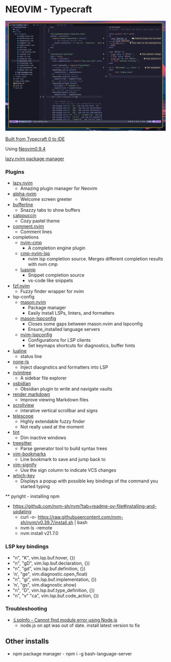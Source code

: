 # NEOVIM - Typecraft
<!-- ``` -->
<!---->
<!--                                   __ -->
<!--      ___     ___    ___   __  __ /\_\    ___ ___ -->
<!--     / _ `\  / __`\ / __`\/\ \/\ \\/\ \  / __` __`\ -->
<!--    /\ \/\ \/\  __//\ \_\ \ \ \_/ |\ \ \/\ \/\ \/\ \ -->
<!--    \ \_\ \_\ \____\ \____/\ \___/  \ \_\ \_\ \_\ \_\ -->
<!--     \/_/\/_/\/____/\/___/  \/__/    \/_/\/_/\/_/\/_/ -->
<!-- ``` -->
![example_image](./example_screenshot_nvim.png)

[Built from Typecraft 0 to IDE](https://www.youtube.com/watch?v=zHTeCSVAFNY&list=PLsz00TDipIffreIaUNk64KxTIkQaGguqn&ab_channel=typecraft)

Using [Neovim0.9.4](https://github.com/neovim/neovim/releases/tag/v0.9.4)

[lazy.nvim package manager](https://github.com/folke/lazy.nvim)

### Plugins

- [lazy.nvim](https://github.com/folke/lazy.nvim)
  - Amazing plugin manager for Neovim
- [alpha-nvim](https://github.com/goolord/alpha-nvim)
  - Welcome screen greeter
- [bufferline](https://github.com/akinsho/bufferline.nvim)
  - Snazzy tabs to show buffers
- [catppuccin](https://github.com/catppuccin/catppuccin)
  - Cozy pastel theme
- [comment.nvim](https://github.com/numToStr/Comment.nvim)
    - Comment lines
- completions
  - [nvim-cmp](https://github.com/hrsh7th/nvim-cmp)
    - A completion engine plugin
  - [cmp-nvim-lsp](https://github.com/hrsh7th/cmp-nvim-lsp)
    - nvim lsp completion source. Merges different completion results with nvm cmp
  - [luasnip](https://github.com/L3MON4D3/LuaSnip)
    - Snippet completion source
    - vs-code like snippets
- [fzf.nvim](https://github.com/junegunn/fzf.vim)
  - Fuzzy finder wrapper for nvim
- lsp-config
  - [mason.nvim](https://github.com/williamboman/mason.nvim)
    - Package manager
    - Easily install LSPs, linters, and formatters
  - [mason-lspconfig](https://github.com/williamboman/mason-lspconfig.nvim)
    - Closes some gaps between mason.nvim and lspconfig
    - Ensure_installed language servers
  - [nvim-lspconfig](https://github.com/neovim/nvim-lspconfig)
    - Configurations for LSP clients
    - Set keymaps shortcuts for diagnostics, buffer hints
- [lualine](https://github.com/nvim-lualine/lualine.nvim)
  - status line
- [none-ls](https://github.com/nvimtools/none-ls.nvim)
  - Inject diaognstics and formatters into LSP
- [nvimtree](https://github.com/nvim-tree/nvim-tree.lua)
  - A sidebar file explorer
- [osbidian](https://github.com/epwalsh/obsidian.nvim)
  - Obsidian plugin to write and navigate vaults
- [render markdown ](https://github.com/MeanderingProgrammer/render-markdown.nvim)
    - Improve viewing Markdown files
- [scrollview](https://github.com/dstein64/nvim-scrollview)
    - interative vertical scrollbar and signs
- [telescope](https://github.com/nvim-telescope/telescope.nvim)
  - Highly extendable fuzzy finder
  - Not really used at the moment
- [tint](https://github.com/levouh/tint.nvim)
  - Dim inactive windows 
- [treesitter](https://github.com/nvim-treesitter/nvim-treesitter)
  - Parse generator tool to build syntax trees
- [vim-bookmarks](https://github.com/MattesGroeger/vim-bookmarks)
  - Line bookmark to save and jump back to 
- [vim-signify](https://github.com/mhinz/vim-signify)
  - Use the sign column to indicate VCS changes
- [which-key](https://github.com/folke/which-key.nvim)
  - Displays a popup with possible key bindings of the command you started typing

** pyright - installing npm
- https://github.com/nvm-sh/nvm?tab=readme-ov-file#installing-and-updating
    - curl -o- https://raw.githubusercontent.com/nvm-sh/nvm/v0.39.7/install.sh | bash
    - nvm ls -remote
    - nvm install v21.7.0

### LSP key bindings


- "n",      "K", vim.lsp.buf.hover, {})
- "n",      "gD", vim.lsp.buf.declaration, {})
- "n",      "gd", vim.lsp.buf.definition, {})
- 'n',      "ge", vim.diagnostic.open_float)
- "n",      "gi", vim.lsp.buf.implementation, {})
- 'n',      "gs", vim.diagnostic.show)
- "n",      "<space>D", vim.lsp.buf.type_definition, {})
- "n", "v"  "<leader>ca", vim.lsp.buf.code_action, {})


### Troubleshooting
- [:LspInfo - Cannot find module error using Node.js](https://stackoverflow.com/questions/78095216/pyright-lsp-install-in-neovim-nodeutil-module-not-found)
    - node.js on apt was out of date. install latest version to fix
    

 ## Other installs
- npm package manager - npm i -g bash-language-server








